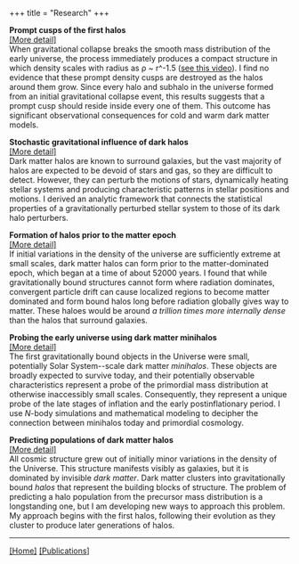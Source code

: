 +++
title = "Research"
+++

**Prompt cusps of the first halos**  
[[More detail]](cusps/)  
When gravitational collapse breaks the smooth mass distribution of the early universe, the process immediately produces a compact structure in which density scales with radius as ρ ~ r^-1.5 ([see this video](/img/first-halo.mp4)). I find no evidence that these prompt density cusps are destroyed as the halos around them grow. Since every halo and subhalo in the universe formed from an initial gravitational collapse event, this results suggests that a prompt cusp should reside inside every one of them. This outcome has significant observational consequences for cold and warm dark matter models.

**Stochastic gravitational influence of dark halos**  
[[More detail]](perturbed/)  
Dark matter halos are known to surround galaxies, but the vast majority of halos are expected to be devoid of stars and gas, so they are difficult to detect. However, they can perturb the motions of stars, dynamically heating stellar systems and producing characteristic patterns in stellar positions and motions. I derived an analytic framework that connects the statistical properties of a gravitationally perturbed stellar system to those of its dark halo perturbers.

**Formation of halos prior to the matter epoch**  
[[More detail]](radiation/)  
If initial variations in the density of the universe are sufficiently extreme at small scales, dark matter halos can form prior to the matter-dominated epoch, which began at a time of about 52000 years. I found that while gravitationally bound structures cannot form where radiation dominates, convergent particle drift can cause localized regions to become matter dominated and form bound halos long before radiation globally gives way to matter. These haloes would be around *a trillion times more internally dense* than the halos that surround galaxies.

**Probing the early universe using dark matter minihalos**  
[[More detail]](early/)  
The first gravitationally bound objects in the Universe were small, potentially Solar System--scale dark matter *minihalos*. These objects are broadly expected to survive today, and their potentially observable characteristics represent a probe of the primordial mass distribution at otherwise inaccessibly small scales. Consequently, they represent a unique probe of the late stages of inflation and the early postinflationary period. I use *N*-body simulations and mathematical modeling to decipher the connection between minihalos today and primordial cosmology.

**Predicting populations of dark matter halos**  
[[More detail]](halos/)  
All cosmic structure grew out of initially minor variations in the density of the Universe. This structure manifests visibly as galaxies, but it is dominated by invisible *dark matter*. Dark matter clusters into gravitationally bound *halos* that represent the building blocks of structure. The problem of predicting a halo population from the precursor mass distribution is a longstanding one, but I am developing new ways to approach this problem. My approach begins with the first halos, following their evolution as they cluster to produce later generations of halos.

---

[[Home]](../) [[Publications]](../publications/)